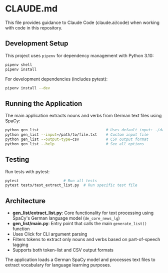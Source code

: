 # CLAUDE.md

This file provides guidance to Claude Code (claude.ai/code) when working with code in this repository.

## Development Setup

This project uses `pipenv` for dependency management with Python 3.10:

```bash
pipenv shell
pipenv install
```

For development dependencies (includes pytest):
```bash
pipenv install --dev
```

## Running the Application

The main application extracts nouns and verbs from German text files using SpaCy:

```bash
python gen_list                              # Uses default input: ./data/article.txt
python gen_list --input=/path/to/file.txt    # Custom input file
python gen_list --output-type=csv            # CSV output format
python gen_list --help                       # See all options
```

## Testing

Run tests with pytest:
```bash
pytest                    # Run all tests
pytest tests/test_extract_list.py  # Run specific test file
```

## Architecture

- **gen_list/extract_list.py**: Core functionality for text processing using SpaCy's German language model (`de_core_news_lg`)
- **gen_list/__main__.py**: Entry point that calls the main `generate_list()` function
- Uses Click for CLI argument parsing
- Filters tokens to extract only nouns and verbs based on part-of-speech tagging
- Supports both token-list and CSV output formats

The application loads a German SpaCy model and processes text files to extract vocabulary for language learning purposes.